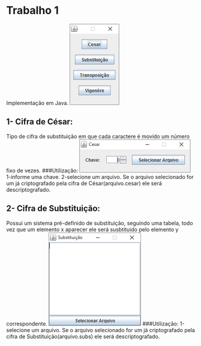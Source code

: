 # Trabalho 1
Implementação em Java.
![Alt tag](https://raw.githubusercontent.com/liposo/sas/master/Trabalho%201/img/menu.PNG)

## 1- Cifra de César:
Tipo de cifra de substituição em que cada caractere é movido um número fixo de vezes.
###Utilização:
![Alt tag](https://raw.githubusercontent.com/liposo/sas/master/Trabalho%201/img/cesar.PNG)
    1-informe uma chave.
    2-selecione um arquivo.
  Se o arquivo selecionado for um já criptografado pela cifra de César(arquivo.cesar) ele será descriptografado.

## 2- Cifra de Substituição:
Possui um sistema pré-definido de substituição, seguindo uma tabela, todo vez que um elemento x aparecer ele será susbtituido pelo
elemento y correspondente.
![Alt tag](https://raw.githubusercontent.com/liposo/sas/master/Trabalho%201/img/subs.PNG)
###Utilização:
    1-selecione um arquivo.
  Se o arquivo selecionado for um já criptografado pela cifra de Substituição(arquivo.subs) ele será descriptografado.
